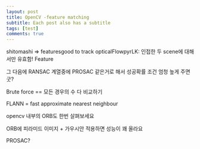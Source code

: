 ```yaml
---
layout: post
title: OpenCV -feature matching
subtitle: Each post also has a subtitle
tags: [test]
comments: true
---
```


shitomashi => featuresgood to track
opticalFlowpyrLK: 인접한 두 scene에 대해서만 유효함!
Feature 

그 다음에 RANSAC 계열중에 PROSAC 같은거로 해서 성공확률 조건 엄청 높게 주면 굿?

Brute force == 모든 경우의 수 다 비교하기

FLANN = fast approximate nearest neighbour

opencv 내부의 ORB도 한번 살펴보세요

ORB에 피라미드 이미지 + 가우시안 적용하면 성능이 꽤 올라요

PROSAC?

